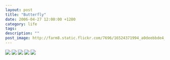 ```yaml
---
layout: post
title: "Butterfly"
date: 2006-04-27 12:00:00 +1200
category: life
tags: 
description: ""
post_image: http://farm8.static.flickr.com/7696/16524371994_a0deebbde4_o.jpg
---
```

[![](http://farm9.static.flickr.com/8791/16959023808_afc3514783_c.jpg)](http://farm9.static.flickr.com/8791/16959023808_05f1381393_o.jpg)
[![](http://farm8.static.flickr.com/7685/17146162461_049ddfe669_c.jpg)](http://farm8.static.flickr.com/7685/17146162461_81e695f99b_o.jpg)
[![](http://farm9.static.flickr.com/8725/16524372344_da2b9a2c1f_c.jpg)](http://farm9.static.flickr.com/8725/16524372344_2c56387a37_o.jpg)
[![](http://farm9.static.flickr.com/8735/16959267860_0d86cb8cca_c.jpg)](http://farm9.static.flickr.com/8735/16959267860_cee3eb3def_o.jpg)
[![](http://farm8.static.flickr.com/7614/17146806015_4334046121_c.jpg)](http://farm8.static.flickr.com/7614/17146806015_9c2e71610f_o.jpg)

